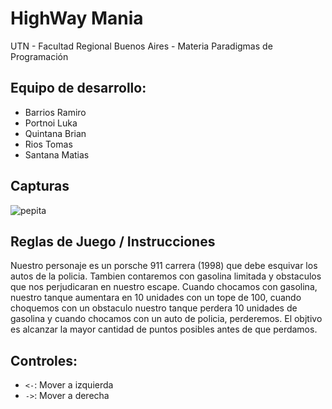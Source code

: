 # HighWay Mania

UTN - Facultad Regional Buenos Aires - Materia Paradigmas de Programación

## Equipo de desarrollo: 

- Barrios Ramiro
- Portnoi Luka
- Quintana Brian
- Rios Tomas
- Santana Matias
 

## Capturas 

![pepita](assets/golondrina.png)

## Reglas de Juego / Instrucciones

Nuestro personaje es un porsche 911 carrera (1998) que debe esquivar los autos de la policia. 
Tambien contaremos con gasolina limitada y obstaculos que nos perjudicaran en nuestro escape.
Cuando chocamos con gasolina, nuestro tanque aumentara en 10 unidades con un tope de 100,
cuando choquemos con un obstaculo nuestro tanque perdera 10 unidades de gasolina y
cuando chocamos con un auto de policia, perderemos.
El objtivo es alcanzar la mayor cantidad de puntos posibles antes de que perdamos.

## Controles:

- `<-`: Mover a izquierda
- `->`: Mover a derecha

